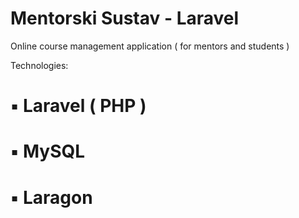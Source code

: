 # Mentorski Sustav - Laravel
Online course management application ( for mentors and students )

Technologies:
# ▪ Laravel ( PHP )
# ▪ MySQL
# ▪ Laragon

